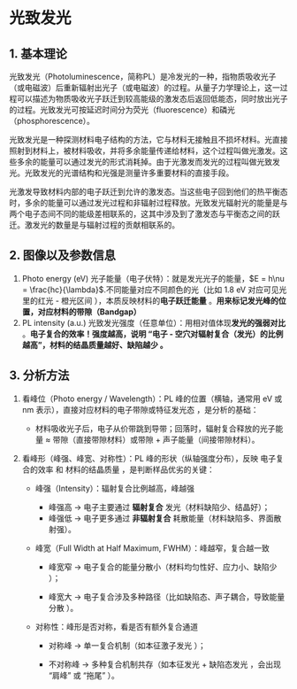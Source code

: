 # 光致发光

##  1. 基本理论

光致发光（Photoluminescence，简称PL）是冷发光的一种，指物质吸收光子（或电磁波）后重新辐射出光子（或电磁波）的过程。从量子力学理论上，这一过程可以描述为物质吸收光子跃迁到较高能级的激发态后返回低能态，同时放出光子的过程。光致发光可按延迟时间分为荧光（fluorescence）和磷光（phosphorescence）。

光致发光是一种探测材料电子结构的方法，它与材料无接触且不损坏材料。光直接照射到材料上，被材料吸收，并将多余能量传递给材料，这个过程叫做光激发。这些多余的能量可以通过发光的形式消耗掉。由于光激发而发光的过程叫做光致发光。光致发光的光谱结构和光强是测量许多重要材料的直接手段。

光激发导致材料内部的电子跃迁到允许的激发态。当这些电子回到他们的热平衡态时，多余的能量可以通过发光过程和非辐射过程释放。光致发光辐射光的能量是与两个电子态间不同的能级差相联系的，这其中涉及到了激发态与平衡态之间的跃迁。激发光的数量是与辐射过程的贡献相联系的。

## 2. 图像以及参数信息

1. Photo energy (eV) 光子能量（电子伏特）：就是发光光子的能量，$E = h\nu = \frac{hc}{\lambda}$.不同能量对应不同颜色的光（比如 1.8 eV 对应可见光里的红光 - 橙光区间 ），本质反映材料的**电子跃迁能量** 。**用来标记发光峰的位置，对应材料的带隙（Bandgap）**
2. PL intensity (a.u.) 光致发光强度（任意单位）：用相对值体现**发光的强弱对比** 。**电子复合的效率！强度越高，说明 “电子 - 空穴对辐射复合（发光）的比例越高”，材料的结晶质量越好、缺陷越少 。**

## 3. 分析方法

1. 看峰位（Photo energy / Wavelength）：PL 峰的位置（横轴，通常用 eV 或 nm 表示），直接对应材料的电子带隙或特征发光态 ，是分析的基础：
    - 材料吸收光子后，电子从价带跳到导带；回落时，辐射复合释放的光子能量 ≈ 带隙（直接带隙材料）或带隙 + 声子能量（间接带隙材料）。

2. 看峰形（峰强、峰宽、对称性）：PL 峰的形状（纵轴强度分布），反映 电子复合的效率 和 材料的结晶质量 ，是判断样品优劣的关键：

    - 峰强（Intensity）：辐射复合比例越高，峰越强
        - 峰强高 → 电子主要通过 **辐射复合** 发光（材料缺陷少、结晶好）；
        - 峰强低 → 电子更多通过 **非辐射复合** 耗散能量（材料缺陷多、界面散射强）。

    - 峰宽（Full Width at Half Maximum, FWHM）：峰越窄，复合越一致

        - 峰宽窄 → 电子复合的能量分散小（材料均匀性好、应力小、缺陷少 ）；

        - 峰宽大 → 电子复合涉及多种路径（比如缺陷态、声子耦合，导致能量分散 ）。

    - 对称性：峰形是否对称，看是否有额外复合通道

        - 对称峰 → 单一复合机制（如本征激子发光 ）；

        - 不对称峰 → 多种复合机制共存（如本征发光 + 缺陷态发光 ，会出现 “肩峰” 或 “拖尾” ）。
